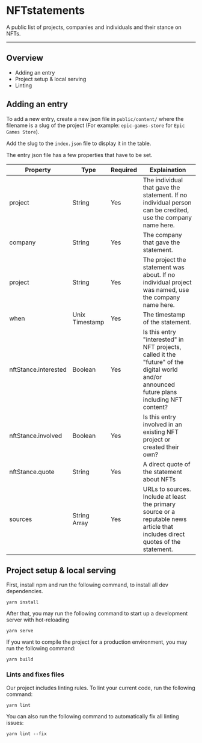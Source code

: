 # NFTstatements
A public list of projects, companies and individuals and their stance on NFTs.

---

## Overview
- Adding an entry
- Project setup & local serving
- Linting

## Adding an entry
To add a new entry, create a new json file in `public/content/` where the filename is a slug of the project (For example: `epic-games-store` for `Epic Games Store`).

Add the slug to the `index.json` file to display it in the table.

The entry json file has a few properties that have to be set.

| Property | Type | Required | Explaination |
| -------- | ---- | -------- | ------------ |
| project | String | Yes | The individual that gave the statement. If no individual person can be credited, use the company name here. |
| company | String | Yes | The company that gave the statement. |
| project | String | Yes | The project the statement was about. If no individual project was named, use the company name here. |
| when | Unix Timestamp | Yes | The timestamp of the statement. |
| nftStance.interested | Boolean | Yes | Is this entry "interested" in NFT projects, called it the "future" of the digital world and/or announced future plans including NFT content? |
| nftStance.involved | Boolean | Yes | Is this entry involved in an existing NFT project or created their own? |
| nftStance.quote | String | Yes | A direct quote of the statement about NFTs |
| sources | String Array | Yes | URLs to sources. Include at least the primary source or a reputable news article that includes direct quotes of the statement. |

## Project setup & local serving
First, install npm and run the following command, to install all dev dependencies.
```shell
yarn install
```

After that, you may run the following command to start up a development server with hot-reloading
```shell
yarn serve
```

If you want to compile the project for a production environment, you may run the following command:
```shell
yarn build
```

### Lints and fixes files
Our project includes linting rules. To lint your current code, run the following command:
```shell
yarn lint
```

You can also run the following command to automatically fix all linting issues:
```shell
yarn lint --fix
```
